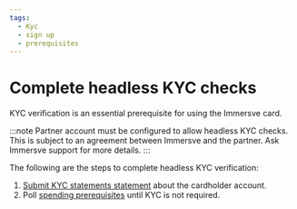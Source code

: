```yaml
---
tags:
  - Kyc
  - sign up
  - prerequisites
---
```


# Complete headless KYC checks

KYC verification is an essential prerequisite for using the Immersve card.

:::note
Partner account must be configured to allow headless KYC checks. This is subject to an agreement between Immersve and the partner. Ask Immersve support for more details.
:::

The following are the steps to complete headless KYC verification:

1. [Submit KYC statements statement](https://docs.immersve.com/api-reference/submit-partner-kyc-statement) about the cardholder account.
2. Poll [spending prerequisites](https://docs.immersve.com/api-reference/get-spending-prerequisites) until KYC is not required.
